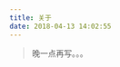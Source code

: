 ```yaml
---
title: 关于
date: 2018-04-13 14:02:55
---
```

<blockquote class="blockquote-center">
	晚一点再写。。。
</blockquote>